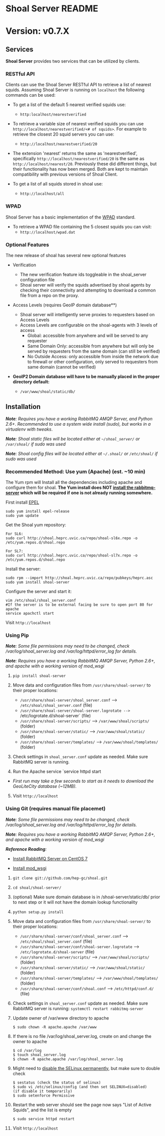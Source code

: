 # Shoal Server README
# Version: v0.7.X
## Services
**Shoal Server** provides two services that can be utilized by clients.

### RESTful API
Clients can use the Shoal Server RESTful API to retrieve a list of nearest squids. Assuming Shoal Server is running on `localhost` the following commands can be used:

- To get a list of the default 5 nearest verified squids use:
  - `http:localhost/nearestverified`
- To retrieve a variable size of nearest verified squids you can use `http://localhost/nearestverified/<# of squids>`. For example to retrieve the closest 20 squid servers you can use:
  - `http://localhost/nearestverified/20`

- The extension 'nearest' returns the same as 'nearestverified', specifically `http://localhost/nearestverified/20` is the same as `http://localhost/nearest/20`.  Previously these did different things, but their functionality has now been merged. Both are kept to maintain compatibility with previous versions of Shoal Client.

- To get a list of all squids stored in shoal use:
  - `http://localhost/all`
 
### WPAD
Shoal Server has a basic implementation of the [WPAD](http://en.wikipedia.org/wiki/Web_Proxy_Autodiscovery_Protocol) standard.

- To retrieve a WPAD file containing the 5 closest squids you can visit:
  - `http://localhost/wpad.dat`

### Optional Features
The new release of shoal has several new optional features
- Verification
  - The new verification feature ids toggleable in the shoal_server configuration file
  - Shoal server will verify the squids advertised by shoal agents by checking their connectivity and attempting to download a common file from a repo on the proxy.
- Access Levels (requires GeoIP domain database**)
  - Shoal server will intelligently serve proxies to requesters based on Access Levels
  - Access Levels are configurable on the shoal-agents with 3 levels of access
    - Global: accessible from anywhere and will be served to any requester
    - Same Domain Only: accessible from anywhere but will only be served by requesters from the same domain (can still be verified)
    - No Outside Access: only accessible from inside the network due to firewall or other configuration, only served to requesters from same domain (cannot be verified)

- **GeoIP2 Domain database will have to be manually placed in the proper directory default:**
  - `/var/www/shoal/static/db/`

## Installation

 _**Note**: Requires you have a working RabbitMQ AMQP Server, and Python 2.6+_.
_Recommended to use a system wide install (sudo), but works in a virtualenv with tweaks_.


_**Note**: Shoal static files will be located either at `~/shoal_server/` or `/var/shoal/` if sudo was used_

_**Note**: Shoal config files will be located either at `~/.shoal/` or `/etc/shoal/` if sudo was used_

### Recommended Method: Use yum (Apache) (est. ~10 min)
The Yum rpm will Install all the dependencies including apache and configure them for shoal.
**The Yum install does NOT [install the rabbitmq-server](https://www.rabbitmq.com/install-rpm.html) which will be required if one is not already running somewhere.**

First install [EPEL](http://fedoraproject.org/wiki/EPEL) 

    sudo yum install epel-release
    sudo yum update

Get the Shoal yum repository:

    For SL6:
    sudo curl http://shoal.heprc.uvic.ca/repo/shoal-sl6x.repo -o /etc/yum.repos.d/shoal.repo

    For SL7:
    sudo curl http://shoal.heprc.uvic.ca/repo/shoal-sl7x.repo -o /etc/yum.repos.d/shoal.repo
   
Install the server:

    sudo rpm --import http://shoal.heprc.uvic.ca/repo/pubkeys/heprc.asc
    sudo yum install shoal-server
    
Configure the server and start it:

    vim /etc/shoal/shoal_server.conf
    #If the server is to be external facing be sure to open port 80 for apache
    service apachctl start

Visit `http://localhost`

### Using Pip
_**Note**: Some file permissions may need to be changed, check /var/log/shoal_server.log and /var/log/httpd/error_log for details._

_**Note**: Requires you have a working RabbitMQ AMQP Server, Python 2.6+, and apache with a working version of mod_wsgi_

1. `pip install shoal-server`

2. Move data and configuration files from `/usr/share/shoal-server/` to their proper locations:
	- `/usr/share/shoal-server/shoal_server.conf` --> `/etc/shoal/shoal_server.conf`   (file)
	- `/usr/share/shoal-server/shoal-server.logrotate --> `/etc/logrotate.d/shoal-server` (file)
	- `/usr/share/shoal-server/scripts/` --> `/var/www/shoal/scripts/` (folder)
	- `/usr/share/shoal-server/static/`  --> `/var/www/shoal/static/` (folder)
	- `/usr/share/shoal-server/templates/` --> `/var/www/shoal/templates/` (folder)

3. Check settings in `shoal_server.conf` update as needed. Make sure RabbitMQ server is running.

4. Run the Apache service `service httpd start
  - _First run may take a few seconds to start as it needs to download the GeoLiteCity database (~12MB)._

5. Visit `http://localhost`

### Using Git (requires manual file placemet)

_**Note**: Some file permissions may need to be changed, check /var/log/shoal_server.log and /var/log/httpd/error_log for details._

_**Note**: Requires you have a working RabbitMQ AMQP Server, Python 2.6+, and apache with a working version of mod_wsgi_

_**Reference Reading**:_
  - [Install RabbitMQ Server on CentOS 7](https://www.howtoforge.com/tutorial/how-to-install-rabbitmq-server-on-centos-7/)

  - [Install mod_wsgi](https://www.ionos.com/community/hosting/python/use-mod-wsgi-to-run-python-as-a-web-application-on-centos-7/)


1. `git clone git://github.com/hep-gc/shoal.git`
1. `cd shoal/shoal-server/`
1. (optional) Make sure domain database is in /shoal-server/static/db/ prior to next step or it will not have the domain lookup functionality
1. `python setup.py install`
1. Move data and configuration files from `/usr/share/shoal-server/` to their proper locations:
	- `/usr/share/shoal-server/conf/shoal_server.conf` --> `/etc/shoal/shoal_server.conf`   (file)
	- `/usr/share/shoal-server/conf/shoal-server.logrotate` --> `/etc/logrotate.d/shoal-server` (file)
	- `/usr/share/shoal-server/scripts/` --> `/var/www/shoal/scripts/` (folder)
	- `/usr/share/shoal-server/static/`  --> `/var/www/shoal/static/` (folder)
	- `/usr/share/shoal-server/templates/` --> `/var/www/shoal/templates/` (folder)
	- `/usr/share/shoal-server/conf/shoal.conf`   --> `/etc/httpd/conf.d/` (file)
	
1. Check settings in `shoal_server.conf` update as needed. Make sure RabbitMQ server is running: `systemctl restart rabbitmq-server`
 
1. Update owner of /var/www directory to apache
	```
	$ sudo chown -R apache.apache /var/www
	```
1. If there is no file /var/log/shoal_server.log, create on and change the owner to apache
	```
	$ cd /var/log
	$ touch shoal_server.log
	$ chown -R apache.apache /var/log/shoal_server.log
	```
1. Might need to [disable the SELinux permanently](https://www.cyberciti.biz/faq/disable-selinux-on-centos-7-rhel-7-fedora-linux/), but make sure to double check
	```
	$ sestatus (check the status of selinux)
	$ sudo vi /etc/selinux/config (and then set SELINUX=disabled)
	(if disable it temporarily)
	$ sudo setenforce Permissive
	```
1. Restart the web server should see the page now says "List of Active Squids", and the list is empty
	```
	$ sudo service httpd restart
	```
 
1. Visit `http://localhost`